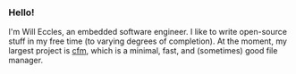 ### Hello!

I'm Will Eccles, an embedded software engineer. I like to write open-source stuff in my free time (to varying degrees of completion). At the moment, my largest project is [cfm](https://github.com/willeccles/cfm), which is a minimal, fast, and (sometimes) good file manager.
